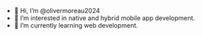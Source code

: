 - 👋 Hi, I’m @olivermoreau2024
- 👀 I’m interested in native and hybrid mobile app development.
- 🌱 I’m currently learning web development.

<!---
olivermoreau2024/olivermoreau2024 is a ✨ special ✨ repository because its `README.md` (this file) appears on your GitHub profile.
You can click the Preview link to take a look at your changes.
--->
